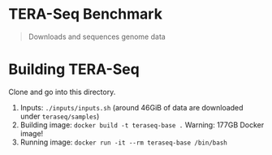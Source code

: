 # TERA-Seq Benchmark

> Downloads and sequences genome data

# Building TERA-Seq

Clone and go into this directory.

1. Inputs: `./inputs/inputs.sh` (around 46GiB of data are downloaded under `teraseq/samples`)
2. Building image: `docker build -t teraseq-base .` Warning: 177GB Docker image!
3. Running image: `docker run -it --rm teraseq-base /bin/bash`
